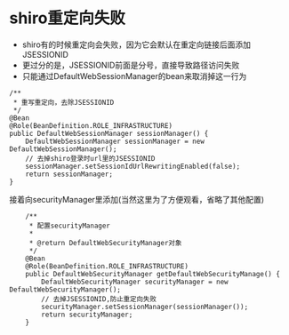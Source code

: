 # shiro重定向失败

* shiro有的时候重定向会失败，因为它会默认在重定向链接后面添加JSESSIONID
* 更过分的是，JSESSIONID前面是分号，直接导致路径访问失败
* 只能通过DefaultWebSessionManager的bean来取消掉这一行为

```
/**
 * 重写重定向，去除JSESSIONID
 */
@Bean
@Role(BeanDefinition.ROLE_INFRASTRUCTURE)
public DefaultWebSessionManager sessionManager() {
    DefaultWebSessionManager sessionManager = new DefaultWebSessionManager();
    // 去掉shiro登录时url里的JSESSIONID
    sessionManager.setSessionIdUrlRewritingEnabled(false);
    return sessionManager;
}
```

接着向securityManager里添加(当然这里为了方便观看，省略了其他配置)

```
    /**
     * 配置securityManager
     *
     * @return DefaultWebSecurityManager对象
     */
    @Bean
    @Role(BeanDefinition.ROLE_INFRASTRUCTURE)
    public DefaultWebSecurityManager getDefaultWebSecurityManage() {
        DefaultWebSecurityManager securityManager = new DefaultWebSecurityManager();
        // 去掉JSESSIONID,防止重定向失败
        securityManager.setSessionManager(sessionManager());
        return securityManager;
    }
```